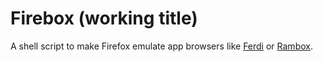 # Firebox (working title)

A shell script to make Firefox emulate app browsers like [Ferdi](https://github.com/getferdi/ferdi) or [Rambox](https://rambox.app).

